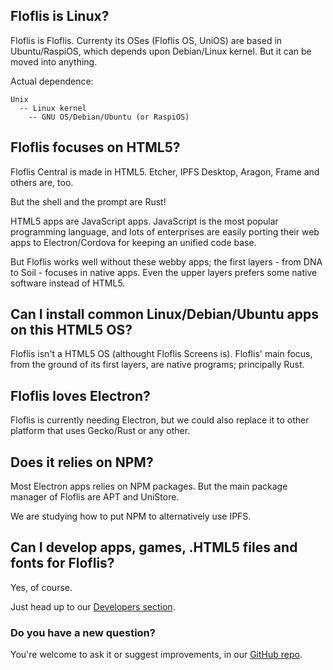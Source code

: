 ## Floflis is Linux?

Floflis is Floflis.
Currenty its OSes (Floflis OS, UniOS) are based in Ubuntu/RaspiOS, which depends upon Debian/Linux kernel. But it can be moved into anything.

Actual dependence:

```
Unix
  -- Linux kernel
    -- GNU OS/Debian/Ubuntu (or RaspiOS)
```

## Floflis focuses on HTML5?

Floflis Central is made in HTML5. Etcher, IPFS Desktop, Aragon, Frame and others are, too.

But the shell and the prompt are Rust!

HTML5 apps are JavaScript apps.
JavaScript is the most popular programming language, and lots of enterprises are easily porting their web apps to Electron/Cordova for keeping an unified code base.

But Floflis works well without these webby apps; the first layers - from DNA to Soil - focuses in native apps. Even the upper layers prefers some native software instead of HTML5.

## Can I install common Linux/Debian/Ubuntu apps on this HTML5 OS?

Floflis isn't a HTML5 OS (althought Floflis Screens is). Floflis' main focus, from the ground of its first layers, are native programs; principally Rust.

## Floflis loves Electron?

Floflis is currently needing Electron, but we could also replace it to other platform that uses Gecko/Rust or any other.

## Does it relies on NPM?

Most Electron apps relies on NPM packages. But the main package manager of Floflis are APT and UniStore.

We are studying how to put NPM to alternatively use IPFS.

## Can I develop apps, games, .HTML5 files and fonts for Floflis?

Yes, of course.

Just head up to our [Developers section](/dev/).

### Do you have a new question?

You're welcome to ask it or suggest improvements, in our [GitHub repo](https://github.com/Floflis/docs/issues).
